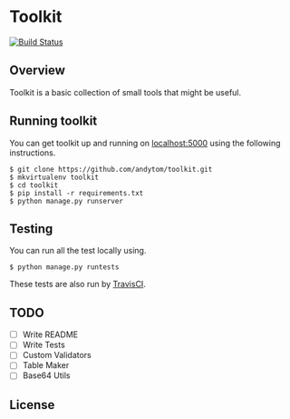 # Toolkit

[![Build Status](https://travis-ci.org/andytom/toolkit.svg?branch=master)](https://travis-ci.org/andytom/toolkit)

## Overview

Toolkit is a basic collection of small tools that might be useful.

## Running toolkit

You can get toolkit up and running on [localhost:5000](http://localhost:5000/)
using the following instructions.

~~~
$ git clone https://github.com/andytom/toolkit.git
$ mkvirtualenv toolkit
$ cd toolkit
$ pip install -r requirements.txt
$ python manage.py runserver
~~~


## Testing

You can run all the test locally using.

~~~
$ python manage.py runtests
~~~

These tests are also run by [TravisCI](https://travis-ci.org/andytom/toolkit).


## TODO
- [ ] Write README
- [ ] Write Tests
- [ ] Custom Validators
 - [ ] Table Maker
 - [ ] Base64 Utils

## License
